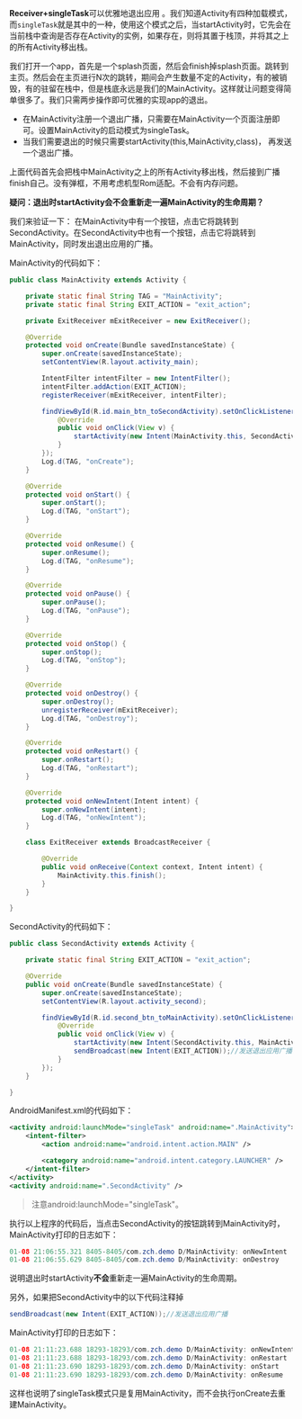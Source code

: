 **Receiver+singleTask**可以优雅地退出应用 。我们知道Activity有四种加载模式，而`singleTask`就是其中的一种，使用这个模式之后，当startActivity时，它先会在当前栈中查询是否存在Activity的实例，如果存在，则将其置于栈顶，并将其之上的所有Activity移出栈。


我们打开一个app，首先是一个splash页面，然后会finish掉splash页面。跳转到主页。然后会在主页进行N次的跳转，期间会产生数量不定的Activity，有的被销毁，有的驻留在栈中，但是栈底永远是我们的MainActivity。这样就让问题变得简单很多了。我们只需两步操作即可优雅的实现app的退出。

- 在MainActivity注册一个退出广播，只需要在MainActivity一个页面注册即可。设置MainActivity的启动模式为singleTask。
- 当我们需要退出的时候只需要startActivity(this,MainActivity,class)， 再发送一个退出广播。

上面代码首先会把栈中MainActivity之上的所有Activity移出栈，然后接到广播finish自己。没有弹框，不用考虑机型Rom适配。不会有内存问题。


**疑问：退出时startActivity会不会重新走一遍MainActivity的生命周期？**

我们来验证一下：
在MainActivity中有一个按钮，点击它将跳转到SecondActivity。在SecondActivity中也有一个按钮，点击它将跳转到MainActivity，同时发出退出应用的广播。

MainActivity的代码如下：

```Java
public class MainActivity extends Activity {

    private static final String TAG = "MainActivity";
    private static final String EXIT_ACTION = "exit_action";

    private ExitReceiver mExitReceiver = new ExitReceiver();

    @Override
    protected void onCreate(Bundle savedInstanceState) {
        super.onCreate(savedInstanceState);
        setContentView(R.layout.activity_main);

        IntentFilter intentFilter = new IntentFilter();
        intentFilter.addAction(EXIT_ACTION);
        registerReceiver(mExitReceiver, intentFilter);

        findViewById(R.id.main_btn_toSecondActivity).setOnClickListener(new View.OnClickListener() {
            @Override
            public void onClick(View v) {
                startActivity(new Intent(MainActivity.this, SecondActivity.class));
            }
        });
        Log.d(TAG, "onCreate");
    }

    @Override
    protected void onStart() {
        super.onStart();
        Log.d(TAG, "onStart");
    }

    @Override
    protected void onResume() {
        super.onResume();
        Log.d(TAG, "onResume");
    }

    @Override
    protected void onPause() {
        super.onPause();
        Log.d(TAG, "onPause");
    }

    @Override
    protected void onStop() {
        super.onStop();
        Log.d(TAG, "onStop");
    }

    @Override
    protected void onDestroy() {
        super.onDestroy();
        unregisterReceiver(mExitReceiver);
        Log.d(TAG, "onDestroy");
    }

    @Override
    protected void onRestart() {
        super.onRestart();
        Log.d(TAG, "onRestart");
    }

    @Override
    protected void onNewIntent(Intent intent) {
        super.onNewIntent(intent);
        Log.d(TAG, "onNewIntent");
    }

    class ExitReceiver extends BroadcastReceiver {

        @Override
        public void onReceive(Context context, Intent intent) {
            MainActivity.this.finish();
        }
    }

}
```

SecondActivity的代码如下：

```Java
public class SecondActivity extends Activity {

    private static final String EXIT_ACTION = "exit_action";

    @Override
    public void onCreate(Bundle savedInstanceState) {
        super.onCreate(savedInstanceState);
        setContentView(R.layout.activity_second);

        findViewById(R.id.second_btn_toMainActivity).setOnClickListener(new View.OnClickListener() {
            @Override
            public void onClick(View v) {
                startActivity(new Intent(SecondActivity.this, MainActivity.class));//跳到MainActivity
                sendBroadcast(new Intent(EXIT_ACTION));//发送退出应用广播
            }
        });
    }

}
```

AndroidManifest.xml的代码如下：

```xml
<activity android:launchMode="singleTask" android:name=".MainActivity">
    <intent-filter>
        <action android:name="android.intent.action.MAIN" />

        <category android:name="android.intent.category.LAUNCHER" />
    </intent-filter>
</activity>
<activity android:name=".SecondActivity" />
```
> 注意android:launchMode="singleTask"。

执行以上程序的代码后，当点击SecondActivity的按钮跳转到MainActivity时，MainActivity打印的日志如下：

```Java
01-08 21:06:55.321 8405-8405/com.zch.demo D/MainActivity: onNewIntent
01-08 21:06:55.629 8405-8405/com.zch.demo D/MainActivity: onDestroy
```

说明退出时startActivity**不会**重新走一遍MainActivity的生命周期。


另外，如果把SecondActivity中的以下代码注释掉

```Java
sendBroadcast(new Intent(EXIT_ACTION));//发送退出应用广播
```

MainActivity打印的日志如下：

```Java
01-08 21:11:23.688 18293-18293/com.zch.demo D/MainActivity: onNewIntent
01-08 21:11:23.688 18293-18293/com.zch.demo D/MainActivity: onRestart
01-08 21:11:23.690 18293-18293/com.zch.demo D/MainActivity: onStart
01-08 21:11:23.690 18293-18293/com.zch.demo D/MainActivity: onResume
```

这样也说明了singleTask模式只是复用MainActivity，而不会执行onCreate去重建MainActivity。